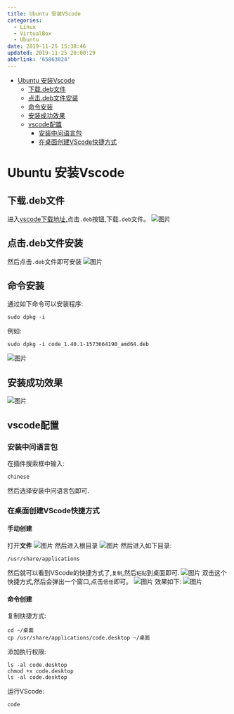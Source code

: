 ```yaml
---
title: Ubuntu 安装VScode
categories: 
  - Linux
  - VirtualBox
  - Ubuntu
date: 2019-11-25 15:38:46
updated: 2019-11-25 20:00:29
abbrlink: '65863024'
---
```

<div id='my_toc'>

- [Ubuntu 安装Vscode](/blog/65863024/#Ubuntu-安装Vscode)
    - [下载.deb文件](/blog/65863024/#下载-deb文件)
    - [点击.deb文件安装](/blog/65863024/#点击-deb文件安装)
    - [命令安装](/blog/65863024/#命令安装)
    - [安装成功效果](/blog/65863024/#安装成功效果)
    - [vscode配置](/blog/65863024/#vscode配置)
        - [安装中问语言包](/blog/65863024/#安装中问语言包)
        - [在桌面创建VScode快捷方式](/blog/65863024/#在桌面创建VScode快捷方式)

</div>
<!--more-->
<script>if (navigator.platform.search('arm')==-1){document.getElementById('my_toc').style.display = 'none';}</script>

<!--end-->
# Ubuntu 安装Vscode #
## 下载.deb文件 ##
进入[vscode下载地址](https://code.visualstudio.com/Download),点击`.deb`按钮,下载`.deb`文件。
![图片](https://raw.githubusercontent.com/lanlan2017/images/master/Linux/Ubuntu/instatll/vscode/1.png)
## 点击.deb文件安装 ##
然后点击`.deb`文件即可安装
![图片](https://raw.githubusercontent.com/lanlan2017/images/master/Linux/Ubuntu/instatll/vscode/3.png)

## 命令安装 ##
通过如下命令可以安装程序:
```shell
sudo dpkg -i 
```
例如:
```shell
sudo dpkg -i code_1.40.1-1573664190_amd64.deb 
```
![图片](https://raw.githubusercontent.com/lanlan2017/images/master/Linux/Ubuntu/instatll/vscode/4.png)
## 安装成功效果 ##
![图片](https://raw.githubusercontent.com/lanlan2017/images/master/Linux/Ubuntu/instatll/vscode/5.png)

## vscode配置 ##
### 安装中问语言包 ###
在插件搜索框中输入:
```
chinese
```
然后选择安装中问语言包即可.
### 在桌面创建VScode快捷方式 ###
#### 手动创建 ####
打开**文件**
![图片](https://raw.githubusercontent.com/lanlan2017/images/master/Linux/Ubuntu/instatll/vscode/6.png)
然后进入根目录
![图片](https://raw.githubusercontent.com/lanlan2017/images/master/Linux/Ubuntu/instatll/vscode/7.png)
然后进入如下目录:
```shell
/usr/share/applications
```
然后就可以看到VScode的快捷方式了,`复制`,然后`粘贴`到桌面即可.
![图片](https://raw.githubusercontent.com/lanlan2017/images/master/Ubuntu/instatll/vscode/8.png)
双击这个快捷方式,然后会弹出一个窗口,点击`信任`即可。
![图片](https://raw.githubusercontent.com/lanlan2017/images/master/Ubuntu/instatll/vscode/9.png)
效果如下:
![图片](https://raw.githubusercontent.com/lanlan2017/images/master/Ubuntu/instatll/vscode/10.png)
#### 命令创建 ####
复制快捷方式:
```shell
cd ~/桌面
cp /usr/share/applications/code.desktop ~/桌面
```
添加执行权限:
```shell
ls -al code.desktop
chmod +x code.desktop
ls -al code.desktop
```
运行VScode:
```shell
code
```


